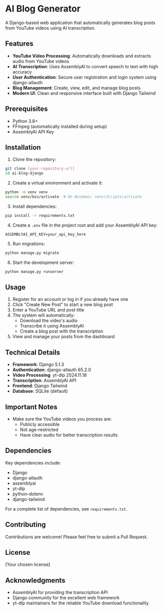 # AI Blog Generator

A Django-based web application that automatically generates blog posts from YouTube videos using AI transcription.

## Features

- **YouTube Video Processing**: Automatically downloads and extracts audio from YouTube videos
- **AI Transcription**: Uses AssemblyAI to convert speech to text with high accuracy
- **User Authentication**: Secure user registration and login system using django-allauth
- **Blog Management**: Create, view, edit, and manage blog posts
- **Modern UI**: Clean and responsive interface built with Django Tailwind

## Prerequisites

- Python 3.8+
- FFmpeg (automatically installed during setup)
- AssemblyAI API Key

## Installation

1. Clone the repository:
```bash
git clone [your-repository-url]
cd ai-blog-django
```

2. Create a virtual environment and activate it:
```bash
python -m venv venv
source venv/bin/activate  # On Windows: venv\Scripts\activate
```

3. Install dependencies:
```bash
pip install -r requirements.txt
```

4. Create a `.env` file in the project root and add your AssemblyAI API key:
```
ASSEMBLYAI_API_KEY=your_api_key_here
```

5. Run migrations:
```bash
python manage.py migrate
```

6. Start the development server:
```bash
python manage.py runserver
```

## Usage

1. Register for an account or log in if you already have one
2. Click "Create New Post" to start a new blog post
3. Enter a YouTube URL and post title
4. The system will automatically:
   - Download the video's audio
   - Transcribe it using AssemblyAI
   - Create a blog post with the transcription
5. View and manage your posts from the dashboard

## Technical Details

- **Framework**: Django 5.1.3
- **Authentication**: django-allauth 65.2.0
- **Video Processing**: yt-dlp 2024.11.18
- **Transcription**: AssemblyAI API
- **Frontend**: Django Tailwind
- **Database**: SQLite (default)

## Important Notes

- Make sure the YouTube videos you process are:
  - Publicly accessible
  - Not age-restricted
  - Have clear audio for better transcription results

## Dependencies

Key dependencies include:
- Django
- django-allauth
- assemblyai
- yt-dlp
- python-dotenv
- django-tailwind

For a complete list of dependencies, see `requirements.txt`.

## Contributing

Contributions are welcome! Please feel free to submit a Pull Request.

## License

[Your chosen license]

## Acknowledgments

- AssemblyAI for providing the transcription API
- Django community for the excellent web framework
- yt-dlp maintainers for the reliable YouTube download functionality